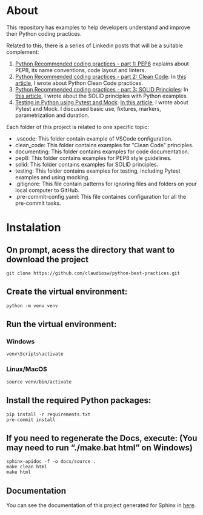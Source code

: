 # About

This repository has examples to help developers understand and improve their Python coding practices.

Related to this, there is a series of Linkedin posts that will be a suitable complement:

1. [Python Recommended coding practices - part 1: PEP8](https://www.linkedin.com/pulse/python-recommended-coding-practices-part-1-pep8-watanabe/) explains about PEP8, its name conventions, code layout and linters.
2. [Python Recommended coding practices - part 2: Clean Code](https://www.linkedin.com/pulse/python-recommended-coding-practices-part2-clean-code-watanabe/): In [this article](https://www.linkedin.com/pulse/python-recommended-coding-practices-part2-clean-code-watanabe/), I wrote about Python Clean Code practices.
3. [Python Recommended coding practices - part 3: SOLID Principles](https://www.linkedin.com/pulse/python-recommended-coding-practices-part-3-solid-watanabe/): In [this article](https://www.linkedin.com/pulse/python-recommended-coding-practices-part-3-solid-watanabe/), I wrote about the SOLID principles with Python examples.
4. [Testing in Python using Pytest and Mock](https://www.linkedin.com/pulse/testing-python-using-pytest-mock-claudio-shigueo-watanabe/): [In this article](https://www.linkedin.com/pulse/testing-python-using-pytest-mock-claudio-shigueo-watanabe/), I wrote about Pytest and Mock. I discussed basic use, fixtures, markers, parametrization and duration.

Each folder of this project is related to one specific topic:
* .vscode: This folder contain example of VSCode configuration.
* clean_code: This folder contains examples for "Clean Code" principles.
* documenting: This folder contains examples for code documentation.
* pep8: This folder contains examples for PEP8 style guidelines.
* solid: This folder contains examples for SOLID principles.
* testing: This folder contains examples for testing, including Pytest examples and using mocking.
* .gitignore: This file contain patterns for ignoring files and folders on your local computer to GitHub. 
* .pre-commit-config.yaml: This file containes configuration for all the pre-commit tasks. 


# Instalation

## On prompt, acess the directory that want to download the project
```
git clone https://github.com/claudiosw/python-best-practices.git
```

## Create the virtual environment:
```
python -m venv venv

```

## Run the virtual environment:
### Windows
```
venv\Scripts\activate

```
### Linux/MacOS
```
source venv/bin/activate
```

## Install the required Python packages:
```
pip install -r requirements.txt
pre-commit install
```

## If you need to regenerate the Docs, execute: (You may need to run “./make.bat html” on Windows)
```
sphinx-apidoc -f -o docs/source .
make clean html
make html
```

## Documentation
You can see the documentation of this project generated for Sphinx in [here](https://claudiosw.github.io/python-best-practices/build/html/index.html).
